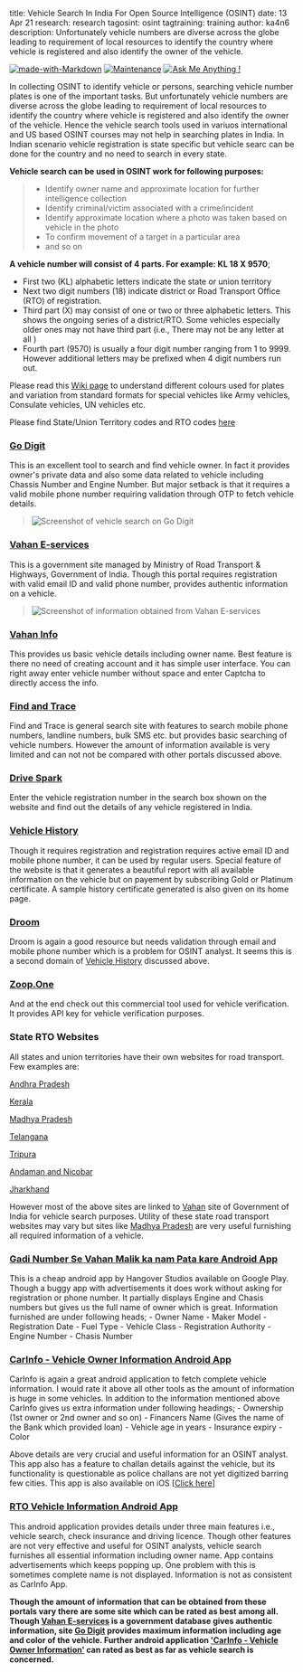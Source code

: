 title: Vehicle Search In India For Open Source Intelligence (OSINT)
date: 13 Apr 21
research: research
tagosint: osint
tagtraining: training
author: ka4n6
description: Unfortunately vehicle numbers are diverse across the globe leading to requirement of local resources to identify the country where vehicle is registered and also identify the owner of the vehicle.



[![made-with-Markdown](https://img.shields.io/badge/Made%20with-Markdown-1f425f.svg)]()	 [![Maintenance](https://img.shields.io/badge/Maintained%3F-yes-green.svg)]() 	[![Ask Me Anything !](https://img.shields.io/badge/Ask%20me-anything-1abc9c.svg)]()

In collecting OSINT to identify vehicle or persons, searching vehicle number plates is one of the important tasks. But unfortunately vehicle numbers are diverse across the globe leading to requirement of local resources to identify the country where vehicle is registered and also identify the owner of the vehicle. Hence the vehicle search tools used in variuos international and US based OSINT courses may not help in searching plates in India. In Indian scenario vehicle registration is state specific but vehicle searc can be done for the country and no need to search in every state.

**Vehicle search can be used in OSINT work for following purposes:**

>    - Identify owner name and approximate location for further intelligence collection
>    - Identify criminal/victim associated with a crime/incident
>    - Identify approximate location where a photo was taken based on vehicle in the photo
>    - To confirm movement of a target in a particular area
>    - and so on

**A vehicle number will consist of 4 parts. For example: KL 18 X 9570**;

   - First two (KL) alphabetic letters indicate the state or union territory
   - Next two digit numbers (18) indicate district or Road Transport Office (RTO) of registration.
   - Third part (X) may consist of one or two or three alphabetic letters. This shows the ongoing series of a district/RTO. Some vehicles especially older ones may not have third part (i.e., There may not be any letter at all )
   - Fourth part (9570) is usually a four digit number ranging from 1 to 9999. However additional letters may be prefixed when 4 digit numbers run out.

Please read this [Wiki page](https://en.wikipedia.org/wiki/Vehicle_registration_plates_of_India) to understand different colours used for plates and variation from standard formats for special vehicles like Army vehicles, Consulate vehicles, UN vehicles etc.

Please find State/Union Territory codes and RTO codes [here](https://en.wikipedia.org/wiki/List_of_Regional_Transport_Office_districts_in_India)

### [Go Digit](https://www.godigit.com/traffic-rules/how-to-find-vehicle-owner-details-by-registration-number)
This is an excellent tool to search and find vehicle owner. In fact it provides owner's private data and also some data related to vehicle including Chassis Number and Engine Number. But major setback is that it requires a valid mobile phone number requiring validation through OTP to fetch vehicle details.

>![Screenshot of vehicle search on Go Digit](\static\research\godigit1.png)

### [Vahan E-services](https://vahan.nic.in/nrservices/faces/user/citizen/citizenlogin.xhtml)
This is a government site managed by Ministry of Road Transport & Highways, Government of India. Though this portal requires registration with valid email ID and valid phone number, provides authentic information on a vehicle.

>![Screenshot of information obtained from Vahan E-services](\static\research\vahan1.png)

### [Vahan Info](https://vahaninfos.com/vehicle-details-by-number-plate)
This provides us basic vehicle details including owner name. Best feature is there no need of creating account and it has simple user interface. You can right away enter vehicle number without space and enter Captcha to directly access the info.

### [Find and Trace](https://www.findandtrace.com/trace-find-vehicle-number-owner-registration)
Find and Trace is general search site with features to search mobile phone numbers, landline numbers, bulk SMS etc. but provides basic searching of vehicle numbers. However the amount of information available is very limited and can not not be compared with other portals discussed above.

### [Drive Spark](https://www.drivespark.com/rto-vehicle-registration-details/)
Enter the vehicle registration number in the search box shown on the website and find out the details of any vehicle registered in India. 

### [Vehicle History](https://vehiclehistory.in/)
Though it requires registration and registration requires active email ID and mobile phone number, it can be used by regular users. Special feature of the website is that it generates a beautiful report with all available information on the vehicle but on payement by subscribing Gold or Platinum certificate. A sample history certificate generated is also given on its home page. 

### [Droom](https://droom.in/history)
Droom is again a good resource but needs validation through email and mobile phone number which is a problem for OSINT analyst. It seems this is a second domain of [Vehicle History](https://vehiclehistory.in/) discussed above.

### [Zoop.One](https://zoop.one/vehicle-rc-verification-api/)
And at the end check out this commercial tool used for vehicle verification. It provides API key for vehicle verification purposes.

### State RTO Websites

All states and union territories have their own websites for road transport. Few examples are:

[Andhra Pradesh](https://aprtacitizen.epragathi.org/#!/vehicleRegistrationSearch)

[Kerala](https://mvd.kerala.gov.in/citizenCorner)

[Madhya Pradesh](http://mis.mptransport.org/MPLogin/eSewa/VehicleSearch.aspx)

[Telangana](https://tgtransport.net/TGCFSTONLINE/Reports/VehicleRegistrationSearch.aspx)

[Tripura](https://tsu.trp.nic.in/transport/public/vahan/RegistrationSearch_citz.aspx)

[Andaman and Nicobar](http://db.and.nic.in/mvd/Forms/Regn/RegnDetails.aspx)

[Jharkhand](http://jhtransport.gov.in/vehicle-fitness.html)


However most of the above sites are linked to [Vahan](https://vahan.nic.in/nrservices/faces/user/citizen/citizenlogin.xhtml) site of Government of India for vehicle search purposes.
Utility of these state road transport websites may vary but sites like [Madhya Pradesh](http://mis.mptransport.org/MPLogin/eSewa/VehicleSearch.aspx) are very useful furnishing all required information of a vehicle.

### [Gadi Number Se Vahan Malik ka nam Pata kare Android App](https://play.google.com/store/apps/details?id=com.hs.rtovehicledetail.vahan.vehicleregistrationdetails.rtoapp&fbclid=IwAR1us2xUlSYDlVjQy30xLO39RFsHKSYPV7iem6_GQdzdQhhGPKo5uDN2Pu4)

This is a cheap android app by Hangover Studios available on Google Play. Though a buggy app with advertisements it does work without asking for registration or phone number. It partially displays Engine and Chasis numbers but gives us the full name of owner which is great. Information furnished are under following heads;
    - Owner Name
    - Maker Model
    - Registration Date
    - Fuel Type
    - Vehicle Class
    - Registration Authority
    - Engine Number
    - Chasis Number

### [CarInfo - Vehicle Owner Information Android App](https://play.google.com/store/apps/details?id=com.cuvora.carinfo&hl=en_IN&gl=US)
CarInfo is again a great android application to fetch complete vehicle information. I would rate it above all other tools as the amount of information is huge in some vehicles. In addition to the information mentioned above CarInfo gives us extra information under following headings;
        - Ownership (1st owner or 2nd owner and so on)
        - Financers Name (Gives the name of the Bank which provided loan)
        - Vehicle age in years
        - Insurance expiry
        - Color

Above details are very crucial and useful information for an OSINT analyst. This app also has a feature to challan details against the vehicle, but its functionality is questionable as police challans are not yet digitized barring few cities.
This app is also available on iOS [[Click here](https://apps.apple.com/in/app/rto-vehicle-information-india/id1146173741)]


### [RTO Vehicle Information Android App](https://play.google.com/store/apps/details?id=com.vehicle.rto.vahan.status.information.register&hl=en_IN&gl=US)

This android application provides details under three main features i.e., vehicle search, check insurance and driving licence. Though other features are not very effective and useful for OSINT analysts, vehicle search furnishes all essential information including owner name. App contains advertisements which keeps popping up. One problem with this is sometimes complete name is not displayed. Information is not as consistent as CarInfo App.

**Though the amount of information that can be obtained from these portals vary there are some site which can be rated as best among all. Though [Vahan E-services](https://vahan.nic.in/nrservices/faces/user/citizen/citizenlogin.xhtml) is a government database gives authentic information, site [Go Digit](https://www.godigit.com/traffic-rules/how-to-find-vehicle-owner-details-by-registration-number) provides maximum information including age and color of the vehicle. Further android application ['CarInfo - Vehicle Owner Information'](https://play.google.com/store/apps/details?id=com.cuvora.carinfo&hl=en_IN&gl=US) can rated as best as far as vehicle search is concerned.** 